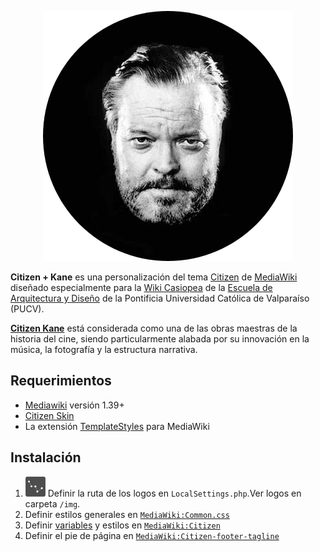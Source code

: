 <p align="center">
  <img src="img/Kane.png" />
</p>



**Citizen + Kane** es una personalización del tema [Citizen](https://github.com/StarCitizenTools/mediawiki-skins-Citizen) de [MediaWiki](http://mediawiki.org) diseñado especialmente para la [Wiki Casiopea](http://wiki.ead.pucv.cl) de la [Escuela de Arquitectura y Diseño](http://www.ead.pucv.cl) de la Pontificia Universidad Católica de Valparaíso (PUCV).

**[Citizen Kane](https://www.imdb.com/title/tt0033467/)** está considerada como una de las obras maestras de la historia del cine, siendo particularmente alabada por su innovación en la música, la fotografía y la estructura narrativa.

## Requerimientos
- [Mediawiki](https://www.mediawiki.org/wiki/Download) versión 1.39+
- [Citizen Skin](https://github.com/StarCitizenTools/mediawiki-skins-Citizen)
- La extensión [TemplateStyles](https://www.mediawiki.org/wiki/Extension:TemplateStyles) para MediaWiki

## Instalación
1. <img src='./img/favicon.png' style='width:32px; height:auto; display:inline-block'> Definir la ruta de los logos en `LocalSettings.php`.Ver logos en carpeta `/img`.
2. Definir estilos generales en <code>[MediaWiki:Common.css](MediaWiki:Common.css.md)</code>
3. Definir [variables](css-variables.md) y estilos en <code>[MediaWiki:Citizen](MediaWiki:Citizen.css.md)</code>
4. Definir el pie de página en <code>[MediaWiki:Citizen-footer-tagline](MediaWiki:Citizen-footer-tagline.md)</code>